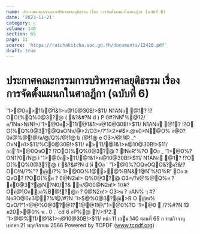 ```yaml
---
name: ประกาศคณะกรรมการบริหารศาลยุติธรรม เรื่อง การจัดตั้งแผนกในศาลฎีกา (ฉบับที่ 6)
date: '2023-11-21'
category: ก
volume: 140
section: 65
page: 11
source: 'https://ratchakitcha.soc.go.th/documents/12420.pdf'
draft: true
---
```


# ประกาศคณะกรรมการบริหารศาลยุติธรรม เรื่อง การจัดตั้งแผนกในศาลฎีกา (ฉบับที่ 6)

'1>@0ค>11/@1&1>ห@10@30B!>$11/ N1ANอ @1? !?OO(%Q%0@3?@ ( &?&#?N d ) P 0#?NN'็%@12/ค/1Nพ>N/N!>/'1>@0ค>11/@1&1>ห@10@30B!>$11/ N1ANอ @1? !?O O(%Q%0@3?@QหONห/@>2/O3>/?'1>2>#$>.@พ0>N@O% อ@0?0อํ@%@!@/ค/@/Q%/@!1@ b /@!1@ e O3>/@!1@ _^ OหNพ1>$11/%C0@30B!>$11/ ค>11/@1&1>ห@10@30B!>$11/ออ'1>@0QหO? !?OO(%Q%0@3?@ ? !NอR'%?O Oอ _ '1>@0%?ON1?0/N@ ì '1>@0ค>11/@1&1>ห@10@30B!>$11/ N1ANอ @1? !?O O(%Q%0@3?@ ( &?&#?N d )î Oอ ` '1>@0%?OQหOQO&?ค?&!?OO!N/?%"? @/?%'1>@0Q%1@>@%BN&1@N'็%!O%R' Oอ a QหO? !?OO(%ค ? 0@N2พ!> Q%0@3?@ O3>/?อํ@%@Q%ค ? อ0@3?@N?N0/?& ห/@00@N2พ!> 1//#?Oคํ@1Oอออ%B@!?@ค ? 0@N2พ!> O3>ค ? อAN% ๆ #?Nค3O@0ค3@?%!@/#?N '1>$@%0@3?@>R O ํ@ห% QหO/?'1>$@%O(%ค ? 0@N2พ!> Q%0@3?@N'็%(CO1?&(> อ&@%Q%O(%ห%@Nค% Oอ b QหOO(%ค ? 0@N2พ!> Q%0@3?@ N1>N/#ํ@@1!?OO!N/?%#?N `e พ20>@0% `cdd N'็%!O%R' Oอ c QหO'1>$@%0@3?@1?1@@1!@/'1>@0%?O '1>@0  /?%#?N 13 พ20>@0% พ . 0 . `cd 6 อP%@ ?/>!P2. '1>$@%0@3?@ '1>$@%11/@1&1>ห@10@30B!>$11/ หน้า 11 เลม 140 ตอนที่ 65 ก ราชกิจจานุเบกษา 21 พฤศจิกายน 2566 Powered by TCPDF (www.tcpdf.org)
